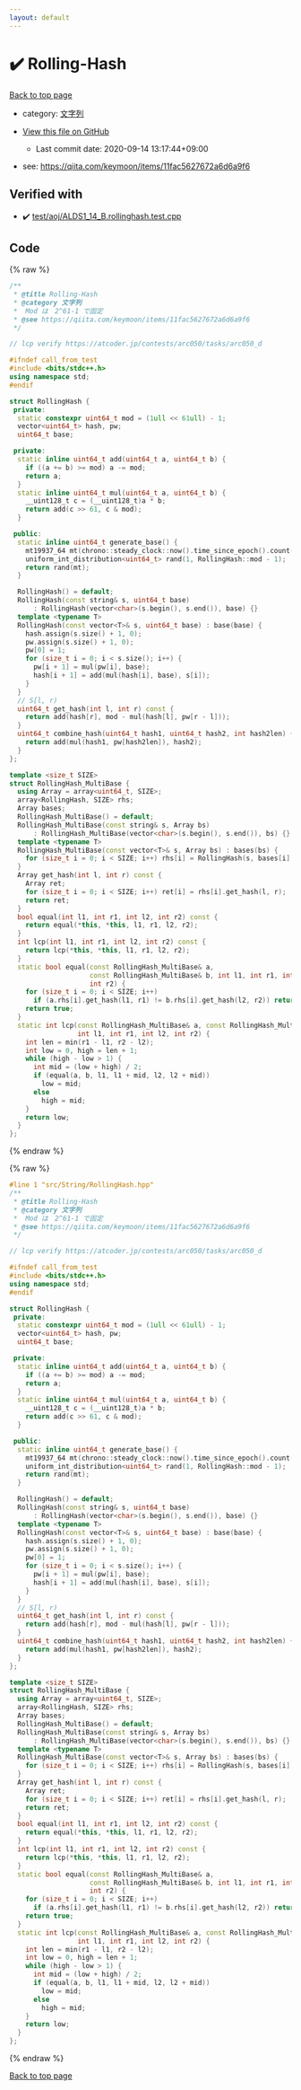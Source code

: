 ```yaml
---
layout: default
---
```


<!-- mathjax config similar to math.stackexchange -->
<script type="text/javascript" async
  src="https://cdnjs.cloudflare.com/ajax/libs/mathjax/2.7.5/MathJax.js?config=TeX-MML-AM_CHTML">
</script>
<script type="text/x-mathjax-config">
  MathJax.Hub.Config({
    TeX: { equationNumbers: { autoNumber: "AMS" }},
    tex2jax: {
      inlineMath: [ ['$','$'] ],
      processEscapes: true
    },
    "HTML-CSS": { matchFontHeight: false },
    displayAlign: "left",
    displayIndent: "2em"
  });
</script>

<script type="text/javascript" src="https://cdnjs.cloudflare.com/ajax/libs/jquery/3.4.1/jquery.min.js"></script>
<script src="https://cdn.jsdelivr.net/npm/jquery-balloon-js@1.1.2/jquery.balloon.min.js" integrity="sha256-ZEYs9VrgAeNuPvs15E39OsyOJaIkXEEt10fzxJ20+2I=" crossorigin="anonymous"></script>
<script type="text/javascript" src="../../../assets/js/copy-button.js"></script>
<link rel="stylesheet" href="../../../assets/css/copy-button.css" />


# :heavy_check_mark: Rolling-Hash

<a href="../../../index.html">Back to top page</a>

* category: <a href="../../../index.html#a973a7fd4d27ccdfce027f329015f5da">文字列</a>
* <a href="{{ site.github.repository_url }}/blob/master/src/String/RollingHash.hpp">View this file on GitHub</a>
    - Last commit date: 2020-09-14 13:17:44+09:00


* see: <a href="https://qiita.com/keymoon/items/11fac5627672a6d6a9f6">https://qiita.com/keymoon/items/11fac5627672a6d6a9f6</a>


## Verified with

* :heavy_check_mark: <a href="../../../verify/test/aoj/ALDS1_14_B.rollinghash.test.cpp.html">test/aoj/ALDS1_14_B.rollinghash.test.cpp</a>


## Code

<a id="unbundled"></a>
{% raw %}
```cpp
/**
 * @title Rolling-Hash
 * @category 文字列
 *  Mod は　2^61-1 で固定
 * @see https://qiita.com/keymoon/items/11fac5627672a6d6a9f6
 */

// lcp verify https://atcoder.jp/contests/arc050/tasks/arc050_d

#ifndef call_from_test
#include <bits/stdc++.h>
using namespace std;
#endif

struct RollingHash {
 private:
  static constexpr uint64_t mod = (1ull << 61ull) - 1;
  vector<uint64_t> hash, pw;
  uint64_t base;

 private:
  static inline uint64_t add(uint64_t a, uint64_t b) {
    if ((a += b) >= mod) a -= mod;
    return a;
  }
  static inline uint64_t mul(uint64_t a, uint64_t b) {
    __uint128_t c = (__uint128_t)a * b;
    return add(c >> 61, c & mod);
  }

 public:
  static inline uint64_t generate_base() {
    mt19937_64 mt(chrono::steady_clock::now().time_since_epoch().count());
    uniform_int_distribution<uint64_t> rand(1, RollingHash::mod - 1);
    return rand(mt);
  }

  RollingHash() = default;
  RollingHash(const string& s, uint64_t base)
      : RollingHash(vector<char>(s.begin(), s.end()), base) {}
  template <typename T>
  RollingHash(const vector<T>& s, uint64_t base) : base(base) {
    hash.assign(s.size() + 1, 0);
    pw.assign(s.size() + 1, 0);
    pw[0] = 1;
    for (size_t i = 0; i < s.size(); i++) {
      pw[i + 1] = mul(pw[i], base);
      hash[i + 1] = add(mul(hash[i], base), s[i]);
    }
  }
  // S[l, r)
  uint64_t get_hash(int l, int r) const {
    return add(hash[r], mod - mul(hash[l], pw[r - l]));
  }
  uint64_t combine_hash(uint64_t hash1, uint64_t hash2, int hash2len) {
    return add(mul(hash1, pw[hash2len]), hash2);
  }
};

template <size_t SIZE>
struct RollingHash_MultiBase {
  using Array = array<uint64_t, SIZE>;
  array<RollingHash, SIZE> rhs;
  Array bases;
  RollingHash_MultiBase() = default;
  RollingHash_MultiBase(const string& s, Array bs)
      : RollingHash_MultiBase(vector<char>(s.begin(), s.end()), bs) {}
  template <typename T>
  RollingHash_MultiBase(const vector<T>& s, Array bs) : bases(bs) {
    for (size_t i = 0; i < SIZE; i++) rhs[i] = RollingHash(s, bases[i]);
  }
  Array get_hash(int l, int r) const {
    Array ret;
    for (size_t i = 0; i < SIZE; i++) ret[i] = rhs[i].get_hash(l, r);
    return ret;
  }
  bool equal(int l1, int r1, int l2, int r2) const {
    return equal(*this, *this, l1, r1, l2, r2);
  }
  int lcp(int l1, int r1, int l2, int r2) const {
    return lcp(*this, *this, l1, r1, l2, r2);
  }
  static bool equal(const RollingHash_MultiBase& a,
                    const RollingHash_MultiBase& b, int l1, int r1, int l2,
                    int r2) {
    for (size_t i = 0; i < SIZE; i++)
      if (a.rhs[i].get_hash(l1, r1) != b.rhs[i].get_hash(l2, r2)) return false;
    return true;
  }
  static int lcp(const RollingHash_MultiBase& a, const RollingHash_MultiBase& b,
                 int l1, int r1, int l2, int r2) {
    int len = min(r1 - l1, r2 - l2);
    int low = 0, high = len + 1;
    while (high - low > 1) {
      int mid = (low + high) / 2;
      if (equal(a, b, l1, l1 + mid, l2, l2 + mid))
        low = mid;
      else
        high = mid;
    }
    return low;
  }
};
```
{% endraw %}

<a id="bundled"></a>
{% raw %}
```cpp
#line 1 "src/String/RollingHash.hpp"
/**
 * @title Rolling-Hash
 * @category 文字列
 *  Mod は　2^61-1 で固定
 * @see https://qiita.com/keymoon/items/11fac5627672a6d6a9f6
 */

// lcp verify https://atcoder.jp/contests/arc050/tasks/arc050_d

#ifndef call_from_test
#include <bits/stdc++.h>
using namespace std;
#endif

struct RollingHash {
 private:
  static constexpr uint64_t mod = (1ull << 61ull) - 1;
  vector<uint64_t> hash, pw;
  uint64_t base;

 private:
  static inline uint64_t add(uint64_t a, uint64_t b) {
    if ((a += b) >= mod) a -= mod;
    return a;
  }
  static inline uint64_t mul(uint64_t a, uint64_t b) {
    __uint128_t c = (__uint128_t)a * b;
    return add(c >> 61, c & mod);
  }

 public:
  static inline uint64_t generate_base() {
    mt19937_64 mt(chrono::steady_clock::now().time_since_epoch().count());
    uniform_int_distribution<uint64_t> rand(1, RollingHash::mod - 1);
    return rand(mt);
  }

  RollingHash() = default;
  RollingHash(const string& s, uint64_t base)
      : RollingHash(vector<char>(s.begin(), s.end()), base) {}
  template <typename T>
  RollingHash(const vector<T>& s, uint64_t base) : base(base) {
    hash.assign(s.size() + 1, 0);
    pw.assign(s.size() + 1, 0);
    pw[0] = 1;
    for (size_t i = 0; i < s.size(); i++) {
      pw[i + 1] = mul(pw[i], base);
      hash[i + 1] = add(mul(hash[i], base), s[i]);
    }
  }
  // S[l, r)
  uint64_t get_hash(int l, int r) const {
    return add(hash[r], mod - mul(hash[l], pw[r - l]));
  }
  uint64_t combine_hash(uint64_t hash1, uint64_t hash2, int hash2len) {
    return add(mul(hash1, pw[hash2len]), hash2);
  }
};

template <size_t SIZE>
struct RollingHash_MultiBase {
  using Array = array<uint64_t, SIZE>;
  array<RollingHash, SIZE> rhs;
  Array bases;
  RollingHash_MultiBase() = default;
  RollingHash_MultiBase(const string& s, Array bs)
      : RollingHash_MultiBase(vector<char>(s.begin(), s.end()), bs) {}
  template <typename T>
  RollingHash_MultiBase(const vector<T>& s, Array bs) : bases(bs) {
    for (size_t i = 0; i < SIZE; i++) rhs[i] = RollingHash(s, bases[i]);
  }
  Array get_hash(int l, int r) const {
    Array ret;
    for (size_t i = 0; i < SIZE; i++) ret[i] = rhs[i].get_hash(l, r);
    return ret;
  }
  bool equal(int l1, int r1, int l2, int r2) const {
    return equal(*this, *this, l1, r1, l2, r2);
  }
  int lcp(int l1, int r1, int l2, int r2) const {
    return lcp(*this, *this, l1, r1, l2, r2);
  }
  static bool equal(const RollingHash_MultiBase& a,
                    const RollingHash_MultiBase& b, int l1, int r1, int l2,
                    int r2) {
    for (size_t i = 0; i < SIZE; i++)
      if (a.rhs[i].get_hash(l1, r1) != b.rhs[i].get_hash(l2, r2)) return false;
    return true;
  }
  static int lcp(const RollingHash_MultiBase& a, const RollingHash_MultiBase& b,
                 int l1, int r1, int l2, int r2) {
    int len = min(r1 - l1, r2 - l2);
    int low = 0, high = len + 1;
    while (high - low > 1) {
      int mid = (low + high) / 2;
      if (equal(a, b, l1, l1 + mid, l2, l2 + mid))
        low = mid;
      else
        high = mid;
    }
    return low;
  }
};

```
{% endraw %}

<a href="../../../index.html">Back to top page</a>

